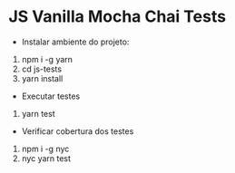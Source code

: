 # JS Vanilla Mocha Chai Tests

- Instalar ambiente do projeto:

1. npm i -g yarn
2. cd js-tests
3. yarn install

- Executar testes

1. yarn test

-  Verificar cobertura dos testes

1. npm i -g nyc
2. nyc yarn test
